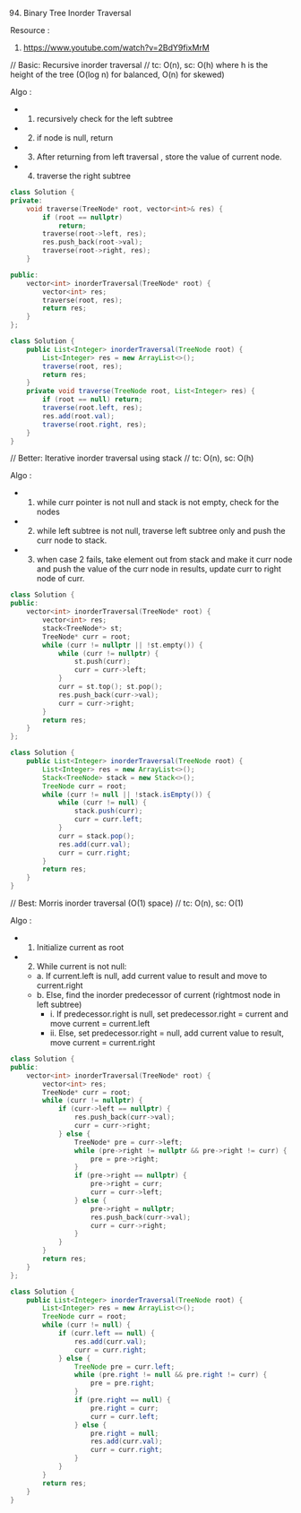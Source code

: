 94. Binary Tree Inorder Traversal

Resource :
1. https://www.youtube.com/watch?v=2BdY9fixMrM


// Basic: Recursive inorder traversal
// tc: O(n), sc: O(h) where h is the height of the tree (O(log n) for balanced, O(n) for skewed)

Algo :
- 1. recursively check for the left subtree
- 2. if node is null, return
- 3. After returning from left traversal , store the value of current node.
- 4. traverse the right subtree

```cpp
class Solution {
private:
    void traverse(TreeNode* root, vector<int>& res) {
        if (root == nullptr)
            return;
        traverse(root->left, res);
        res.push_back(root->val);
        traverse(root->right, res);
    }

public:
    vector<int> inorderTraversal(TreeNode* root) {
        vector<int> res;
        traverse(root, res);
        return res;
    }
};
```

```java
class Solution {
    public List<Integer> inorderTraversal(TreeNode root) {
        List<Integer> res = new ArrayList<>();
        traverse(root, res);
        return res;
    }
    private void traverse(TreeNode root, List<Integer> res) {
        if (root == null) return;
        traverse(root.left, res);
        res.add(root.val);
        traverse(root.right, res);
    }
}
```

// Better: Iterative inorder traversal using stack
// tc: O(n), sc: O(h)

Algo : 
- 1. while curr pointer is not null and stack is not empty, check for the nodes
- 2. while left subtree is not null, traverse left subtree only and push the curr node to stack.
- 3. when case 2 fails, take element out from stack and make it curr node and push the value of the curr node in results, update curr to right node of curr.

```cpp
class Solution {
public:
    vector<int> inorderTraversal(TreeNode* root) {
        vector<int> res;
        stack<TreeNode*> st;
        TreeNode* curr = root;
        while (curr != nullptr || !st.empty()) {
            while (curr != nullptr) {
                st.push(curr);
                curr = curr->left;
            }
            curr = st.top(); st.pop();
            res.push_back(curr->val);
            curr = curr->right;
        }
        return res;
    }
};
```

```java
class Solution {
    public List<Integer> inorderTraversal(TreeNode root) {
        List<Integer> res = new ArrayList<>();
        Stack<TreeNode> stack = new Stack<>();
        TreeNode curr = root;
        while (curr != null || !stack.isEmpty()) {
            while (curr != null) {
                stack.push(curr);
                curr = curr.left;
            }
            curr = stack.pop();
            res.add(curr.val);
            curr = curr.right;
        }
        return res;
    }
}
```

// Best: Morris inorder traversal (O(1) space)
// tc: O(n), sc: O(1)

Algo :
- 1. Initialize current as root
- 2. While current is not null:
    - a. If current.left is null, add current value to result and move to current.right
    - b. Else, find the inorder predecessor of current (rightmost node in left subtree)
        - i. If predecessor.right is null, set predecessor.right = current and move current = current.left
        - ii. Else, set predecessor.right = null, add current value to result, move current = current.right

```cpp
class Solution {
public:
    vector<int> inorderTraversal(TreeNode* root) {
        vector<int> res;
        TreeNode* curr = root;
        while (curr != nullptr) {
            if (curr->left == nullptr) {
                res.push_back(curr->val);
                curr = curr->right;
            } else {
                TreeNode* pre = curr->left;
                while (pre->right != nullptr && pre->right != curr) {
                    pre = pre->right;
                }
                if (pre->right == nullptr) {
                    pre->right = curr;
                    curr = curr->left;
                } else {
                    pre->right = nullptr;
                    res.push_back(curr->val);
                    curr = curr->right;
                }
            }
        }
        return res;
    }
};
```

```java
class Solution {
    public List<Integer> inorderTraversal(TreeNode root) {
        List<Integer> res = new ArrayList<>();
        TreeNode curr = root;
        while (curr != null) {
            if (curr.left == null) {
                res.add(curr.val);
                curr = curr.right;
            } else {
                TreeNode pre = curr.left;
                while (pre.right != null && pre.right != curr) {
                    pre = pre.right;
                }
                if (pre.right == null) {
                    pre.right = curr;
                    curr = curr.left;
                } else {
                    pre.right = null;
                    res.add(curr.val);
                    curr = curr.right;
                }
            }
        }
        return res;
    }
}
```